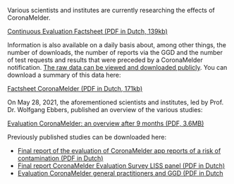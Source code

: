 Various scientists and institutes are currently researching the effects of CoronaMelder.

<a href="/media/Factsheet_doorlopende_evaluatie.pdf" rel="noopener noreferrer" target="_blank">Continuous Evaluation Factsheet (PDF in Dutch, 139kb)</a>

Information is also available on a  daily basis about, among other things, the number of downloads, the  number of reports via the GGD and the number of test requests and  results that were preceded by a CoronaMelder notification. <a href="https://github.com/minvws/nl-covid19-notification-app-statistics/tree/main/statistics" rel="noopener noreferrer" target="_blank">The raw data can be viewed and downloaded publicly</a>. You can download a summary of this data here: 

<a href="/media/Factsheet_CoronaMelder_latest.pdf?v=02022022" rel="noopener noreferrer" target="_blank">Factsheet CoronaMelder (PDF in Dutch, 171kb)</a>

On May 28, 2021, the aforementioned scientists and institutes, led by Prof. Dr. Wolfgang Ebbers, published an overview of the various studies:

<a href="/media/Evaluatie_CoronaMelder_na_9_maanden_english.pdf" rel="noopener noreferrer" target="_blank">Evaluation CoronaMelder: an overview after 9 months (PDF, 3.6MB)</a>

Previously published studies can be downloaded here:

- <a href="https://www.rijksoverheid.nl/documenten/publicaties/2021/03/23/eindrapportage-evaluatie-coronamelder-eur-23-maart-2021" rel="noopener noreferrer" target="_blank">Final report of the evaluation of CoronaMelder app reports of a risk of contamination (PDF in Dutch)</a>
- <a href="https://www.rijksoverheid.nl/ministeries/ministerie-van-volksgezondheid-welzijn-en-sport/documenten/publicaties/2021/03/23/eindrapportage-coronamelder-evaluatie-18-maart-2021" rel="noopener noreferrer" target="_blank">Final report CoronaMelder  Evaluation Survey LISS panel (PDF in Dutch)</a>
- <a href="https://www.rijksoverheid.nl/ministeries/ministerie-van-volksgezondheid-welzijn-en-sport/documenten/publicaties/2021/03/23/evaluatie-coronamelder-op-de-processen-huisartsen-en-ggd-derde-evaluatie-maart-2021" rel="noopener noreferrer" target="_blank">Evaluation  CoronaMelder general practitioners and GGD (PDF in Dutch</a>
 